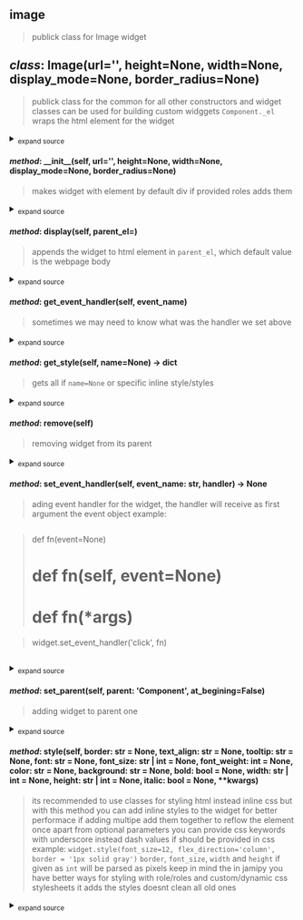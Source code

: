 ## image
> publick class for Image widget

## *class*:  Image(url='', height=None, width=None, display_mode=None, border_radius=None)
> publick class for the common for all other constructors and widget classes
> can be used for building custom widggets
> `Component._el` wraps the html element for the widget
<details><summary><sub>expand source</sub></summary>

  ```python
class Image(Component):

    _el:Element = el_from_template({'tag_name':  'img','roles':'image'})

    def __init__(self, url='', height=None, width=None, display_mode=None, border_radius=None):

        el:Element = self._el.cloneNode()

        el.src = url

        self._el:Element = el

        self.style(width=width, height=height, displayMode=display_mode, borderRadius = border_radius)

  ```

</details>

#### *method*:  \_\_init\_\_(self, url='', height=None, width=None, display_mode=None, border_radius=None)
> makes widget with element by default div
> if provided roles adds them
<details><summary><sub>expand source</sub></summary>

  ```python
    def __init__(self, url='', height=None, width=None, display_mode=None, border_radius=None):

        el:Element = self._el.cloneNode()

        el.src = url

        self._el:Element = el

        self.style(width=width, height=height, displayMode=display_mode, borderRadius = border_radius)

  ```

</details>

#### *method*:  display(self, parent_el=<MagicMock name='mock.document.body' id='4393402784'>)
> appends the widget to html element in `parent_el`,
> which default value is the webpage body
<details><summary><sub>expand source</sub></summary>

  ```python
    def display(self, parent_el=document.body):
        
        parent_el.append(self._el)
        return self

  ```

</details>

#### *method*:  get\_event\_handler(self, event_name)
> sometimes we may need to know what was the handler we set above
<details><summary><sub>expand source</sub></summary>

  ```python
    def get_event_handler(self, event_name):
        
        return getattr(self._el, f'on{event_name}', None)

  ```

</details>

#### *method*:  get\_style(self, name=None) -> dict
> gets all if `name=None` or specific inline style/styles
<details><summary><sub>expand source</sub></summary>

  ```python
    def get_style(self, name=None)->dict:
        
        styles:str = self.el.style.cssText
        styles = styles.split(';')
        result = {}
        for style in styles:
            style = style.split(':')
            result[style[0]] = style[1]

        return result if name == None else result.get(name, {})

  ```

</details>

#### *method*:  remove(self)
> removing widget from its parent
<details><summary><sub>expand source</sub></summary>

  ```python
    def remove(self):
        
        self._el.remove()

  ```

</details>

#### *method*:  set\_event\_handler(self, event_name: str, handler) -> None
> ading event handler for the widget, the handler will receive as first argument the event object
> example:

> ```python

> def fn(event=None)
> # def fn(self, event=None)
> # def fn(*args)

> widget.set_event_handler('click', fn)

> ```
> 
<details><summary><sub>expand source</sub></summary>

  ```python
    def set_event_handler(self, event_name:str, handler)->None:
        
        setattr(self._el, f'on{event_name}', handler)

  ```

</details>

#### *method*:  set\_parent(self, parent: 'Component', at_begining=False)
> adding widget to parent one
<details><summary><sub>expand source</sub></summary>

  ```python
    def set_parent(self, parent:'Component', at_begining=False):
        
        if at_begining == False:
            parent._el.append(self._el)
        else:
            parent._el.prepend(self._el)

  ```

</details>

#### *method*:  style(self, border: str = None, text_align: str = None, tooltip: str = None, font: str = None, font_size: str | int = None, font_weight: int = None, color: str = None, background: str = None, bold: bool = None, width: str | int = None, height: str | int = None, italic: bool = None, **kwargs)
> its recommended to use classes for styling html instead inline css
> but with this method you can add inline styles to the widget
> for better performace if adding multipe add them together to reflow the element once
> apart from optional parameters you can provide css keywords with underscore instead dash
> values if should be provided in css example:
> `widget.style(font_size=12, flex_direction='column', border = '1px solid gray')`
> `border`, `font_size`, `width` and `height` if given as `int` will be parsed as pixels
> keep in mind the in jamipy you have better ways for styling with role/roles and custom/dynamic css stylesheets
> it adds the styles doesnt clean all old ones
<details><summary><sub>expand source</sub></summary>

  ```python
    def style(self, border:str=None, text_align:str=None, tooltip:str=None, font:str=None, font_size:str|int=None, font_weight:int=None, color:str=None, background:str=None, bold:bool=None, width:str|int=None, height:str|int=None, italic:bool=None, **kwargs):
        
        style = self._el.style
        
        css = {
            'font-weight': font_weight if bold == None else f"{'bold' if bold == True else 'unset'}",
            'color': color,
            'width': width if isinstance(width, str) else f'{width}px',
            'height': height if isinstance(height, str) else f'{height}px',
            'font_family':font,
            'font-size':font_size,
            'title':tooltip,
            'background-color':background,
            'font-style':italic,
            'text-align':text_align,
            'border' : f'{border}px solid' if isinstance(border, int) else border

        }
   
        for k,v in kwargs.items():
            css[k.replace('_', '-')] = v
        
        print(css)
        style.cssText += ';'.join([f'{k}:{v}' for k,v in css.items() if v!=None])
        return self

  ```

</details>




